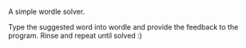 A simple wordle solver.

Type the suggested word into wordle and provide the feedback to the program. Rinse and repeat until solved :)
